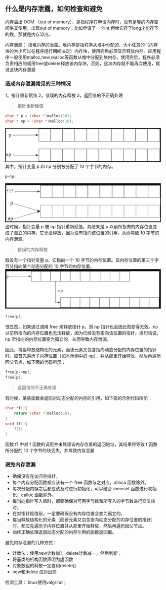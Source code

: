 ## 什么是内存泄露，如何检查和避免

内存溢出 OOM （out of memory），是指程序在申请内存时，没有足够的内存空间供其使用，出现out of memory；比如申请了一个int,但给它存了long才能存下的数，那就是内存溢出。

内存泄漏：
指堆内存的泄露。堆内存是指程序从堆中分配的，大小任意的（内存块的大小可以在程序运行期间决定）内存块，使用完后必须显示释放内存。应用程序一般使用malloc,new,realloc等函数从堆中分配到块内存，使用完后，程序必须负责相应的调用free或delete释放该内存块，否则，这块内存就不能再次使用，就说这块内存泄漏

### 造成内存泄漏常见的三种情况
1，指针重新赋值
2，错误的内存释放
3，返回值的不正确处理

> 指针重新赋值
```cpp
char * p = (char *)malloc(10);
char * np = (char *)malloc(10);
```

![](./图片/内存泄漏0.png)
其中，指针变量 p 和 np 分别被分配了 10 个字节的内存。

```cpp
p=np;
```
![](./图片/内存泄漏1.png)
这时候，指针变量 p 被 np 指针重新赋值，其结果是 p 以前所指向的内存位置变成了孤立的内存。它无法释放，因为没有指向该位置的引用，从而导致 10 字节的内存泄漏。

> 错误的内存释放

假设有一个指针变量 p，它指向一个 10 字节的内存位置。该内存位置的第三个字节又指向某个动态分配的 10 字节的内存位置。
![](./图片/内存泄漏2.png)

```cpp
free(p);
```

很显然，如果通过调用 free 来释放指针 p，则 np 指针也会因此而变得无效。np 以前所指向的内存位置也无法释放，因为已经没有指向该位置的指针。换句话说，np 所指向的内存位置变为孤立的，从而导致内存泄漏。

因此，每当释放结构化的元素，而该元素又包含指向动态分配的内存位置的指针时，应首先遍历子内存位置（如本示例中的 np），并从那里开始释放，然后再遍历回父节点，如下面的代码所示：

```cpp
free(p->np);
free(p);
```

> 返回值的不正确处理

有时候，某些函数会返回对动态分配的内存的引用，如下面的示例代码所示：
```cpp
char *f(){
	return (char *)malloc(10);
}
void f1(){
	f();
}
```

函数 f1 中对 f 函数的调用并未处理该内存位置的返回地址，其结果将导致 f 函数所分配的 10 个字节的块丢失，并导致内存泄漏

### 避免内存泄漏

+ 确保没有在访问空指针。
+ 每个内存分配函数都应该有一个 free 函数与之对应，alloca 函数除外。
+ 每次分配内存之后都应该及时进行初始化，可以结合 memset 函数进行初始化，calloc 函数除外。
+ 每当向指针写入值时，都要确保对可用字节数和所写入的字节数进行交叉核对。
+ 在对指针赋值前，一定要确保没有内存位置会变为孤立的。
+ 每当释放结构化的元素（而该元素又包含指向动态分配的内存位置的指针）时，都应先遍历子内存位置并从那里开始释放，然后再遍历回父节点。
+ 始终正确处理返回动态分配的内存引用的函数返回值。


避免内存泄漏的几种方式：
+ 计数法：使用new计数加1，delete计数减一，然后判断；
+ 将基类的析构函数声明为虚函数
+ 对象数组的释放一定要用delete[]
+ new和delete 成对出现

检测工具：
linux使用valgrind；








